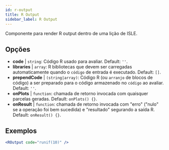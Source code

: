 ```yaml
---
id: r-output
title: R Output
sidebar_label: R Output
---
```


Componente para render R output dentro de uma lição de ISLE.

## Opções

* __code__ | `string`: Código R usado para avaliar. Default: `''`.
* __libraries__ | `array`: R bibliotecas que devem ser carregadas automaticamente quando o `código` de entrada é executado. Default: `[]`.
* __prependCode__ | `(string|array)`: Código R (ou `arranjo` de blocos de código) a ser preparado para o código armazenado no `código` ao avaliar. Default: `''`.
* __onPlots__ | `function`: chamada de retorno invocada com quaisquer parcelas geradas. Default: `onPlots() {}`.
* __onResult__ | `function`: chamada de retorno invocada com "erro" ("nulo" se a operação foi bem sucedida) e "resultado" segurando a saída R. Default: `onResult() {}`.


## Exemplos

```jsx live
<ROutput code="runif(10)" />
```

